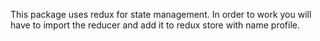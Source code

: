 This package uses redux for state management. In order to work you will have to import the reducer and add it to redux store with name profile.